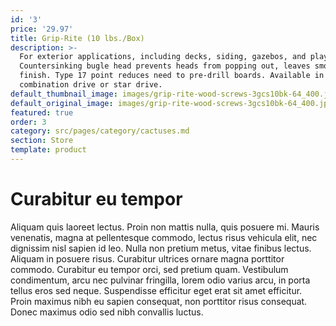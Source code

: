 ```yaml
---
id: '3'
price: '29.97'
title: Grip-Rite (10 lbs./Box)
description: >-
  For exterior applications, including decks, siding, gazebos, and playsets.
  Countersinking bugle head prevents heads from popping out, leaves smooth
  finish. Type 17 point reduces need to pre-drill boards. Available in
  combination drive or star drive.
default_thumbnail_image: images/grip-rite-wood-screws-3gcs10bk-64_400.jpg
default_original_image: images/grip-rite-wood-screws-3gcs10bk-64_400.jpg
featured: true
order: 3
category: src/pages/category/cactuses.md
section: Store
template: product
---
```


# Curabitur eu tempor

Aliquam quis laoreet lectus. Proin non mattis nulla, quis posuere mi. Mauris venenatis, magna at pellentesque commodo, lectus risus vehicula elit, nec dignissim nisl sapien id leo. Nulla non pretium metus, vitae finibus lectus. Aliquam in posuere risus. Curabitur ultrices ornare magna porttitor commodo. Curabitur eu tempor orci, sed pretium quam. Vestibulum condimentum, arcu nec pulvinar fringilla, lorem odio varius arcu, in porta tellus eros sed neque. Suspendisse efficitur eget erat sit amet efficitur. Proin maximus nibh eu sapien consequat, non porttitor risus consequat. Donec maximus odio sed nibh convallis luctus.